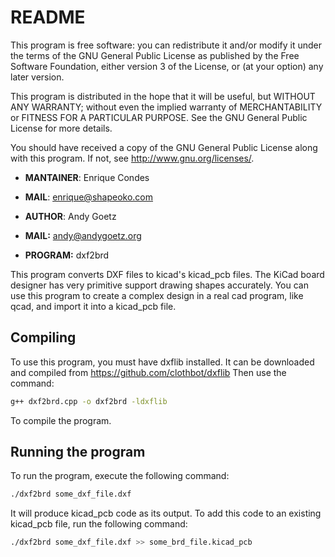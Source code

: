 # README

This program is free software: you can redistribute it and/or modify
it under the terms of the GNU General Public License as published by
the Free Software Foundation, either version 3 of the License, or
(at your option) any later version.

This program is distributed in the hope that it will be useful,
but WITHOUT ANY WARRANTY; without even the implied warranty of
MERCHANTABILITY or FITNESS FOR A PARTICULAR PURPOSE.  See the
GNU General Public License for more details.

You should have received a copy of the GNU General Public License
along with this program.  If not, see <http://www.gnu.org/licenses/>.

* **MANTAINER**: Enrique Condes
* **MAIL**: enrique@shapeoko.com

* **AUTHOR**: Andy Goetz
* **MAIL:** <andy@andygoetz.org>
* **PROGRAM:** dxf2brd


This program converts DXF files to kicad's kicad_pcb files. The KiCad
board designer has very primitive support drawing shapes
accurately. You can use this program to create a complex design in
a real cad program, like qcad, and import it into a kicad_pcb file.

## Compiling
To use this program, you must have dxflib installed. It can be downloaded and compiled from https://github.com/clothbot/dxflib
Then use the command:

```bash
g++ dxf2brd.cpp -o dxf2brd -ldxflib
```

To compile the program.

## Running the program
To run the program, execute the following command:

```bash
./dxf2brd some_dxf_file.dxf
```

It will produce kicad_pcb code as its output. To add this code to an existing kicad_pcb file, run the following command:

```bash
./dxf2brd some_dxf_file.dxf >> some_brd_file.kicad_pcb
```
